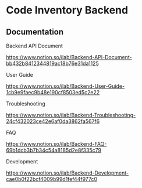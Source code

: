 # Code Inventory Backend

## Documentation

Backend API Document

<https://www.notion.so/ilab/Backend-API-Document-bb432b8412344819ac18b76e31da1125>

User Guide

<https://www.notion.so/ilab/Backend-User-Guide-1cb9e9faec9b48e190cf8503ed5c2e22>

Troubleshooting

<https://www.notion.so/ilab/Backend-Troubleshooting-24cf432023ce42e6af0da3862fa567f6>

FAQ

<https://www.notion.so/ilab/Backend-FAQ-69b1dcb3b7b34c54a8185d2e8f335c79>

Development

<https://www.notion.so/ilab/Backend-Development-cae0b0f22bcf4009b99d1fef44f977c0>